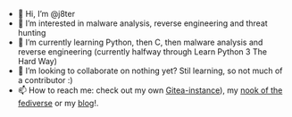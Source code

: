 - 👋 Hi, I’m @j8ter
- 👀 I’m interested in malware analysis, reverse engineering and threat hunting
- 🌱 I’m currently learning Python, then C, then malware analysis and reverse engineering (currently halfway through Learn Python 3 The Hard Way)
- 💞️ I’m looking to collaborate on nothing yet? Stil learning, so not much of a contributor :)
- 📫 How to reach me: check out my own <a href="code.joostagterhoek.nl">Gitea-instance</a>), my <a href="social.joostagterhoek.nl">nook of the fediverse</a> or my <a href="https://joostagterhoek.nl">blog</a>!.

<!---
j8ter/j8ter is a ✨ special ✨ repository because its `README.md` (this file) appears on your GitHub profile.
You can click the Preview link to take a look at your changes.
--->

